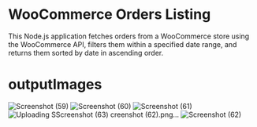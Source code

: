 # WooCommerce Orders Listing

This Node.js application fetches orders from a WooCommerce store using the WooCommerce API, filters them within a specified date range, and returns them sorted by date in ascending order.

# outputImages
![Screenshot (59)](https://github.com/manojkalyan/List-all-orders-Woocommerce/assets/70328306/3997bbc7-c557-4d9c-a84e-8429758a779c)
![Screenshot (60)](https://github.com/manojkalyan/List-all-orders-Woocommerce/assets/70328306/242d5833-70ba-4f4f-9536-14a8b7dc0ba0)
![Screenshot (61)](https://github.com/manojkalyan/List-all-orders-Woocommerce/assets/70328306/a4c3140e-bf5f-4023-8080-892ba2607728)
![Uploading S![Screenshot (63)](https://github.com/manojkalyan/List-all-orders-Woocommerce/assets/70328306/412a99d1-5226-4930-a383-3acbc4c39c64)
creenshot (62).png…]()
![Screenshot (62)](https://github.com/manojkalyan/List-all-orders-Woocommerce/assets/70328306/ff276426-bcda-456f-a6c1-0a241a4f34d9)
